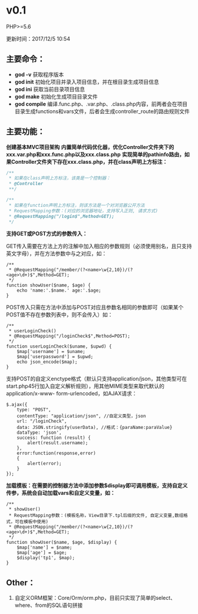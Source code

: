 # v0.1
PHP>=5.6

更新时间：2017/12/5 10:54

## 主要命令：
* **god -v** 获取程序版本
* **god init** 初始化项目并录入项目信息，并在根目录生成项目信息
* **god ini** 获取当前目录项目信息
* **god make** 初始化生成项目目录文件
* **god compile** 编译.func.php、.var.php、.class.php内容，前两者会在项目目录生成functions和vars文件，后者会生成controller_route的路由规则文件

## 主要功能：
**创建基本MVC项目架构**
**内置简单代码优化器，优化Controller文件夹下的xxx.var.php和xxx.func.php以及xxx.class.php**
**实现简单的pathinfo路由，如果Controller文件夹下存在xxx.class.php，并在class声明上方标注：**
```php
/**
 * 如果在class声明上方标注，该类是一个控制器：
 * @Controller
 **/
```
```php
/**
 * 如果在function声明上方标注，则该方法是一个对浏览器公开方法
 * RequestMapping参数：(对应的浏览器地址，支持写入正则, 请求方式)
 * @RequestMapping("/login$",Method=GET);
 */  
```
**支持GET或POST方式的参数传入：**

GET传入需要在方法上方的注解中加入相应的参数规则（必须使用别名，且只支持英文字母），并在方法参数中与之对应，如：
```
/**
 * @RequestMapping("/member/(?<name>\w{2,10})/(?<age>\d+)$",Method=GET);
 */
function showUser($name, $age) {
    echo 'name:'.$name.' age:'.$age;
}
```
POST传入只需在方法中添加与POST对应且参数名相同的参数即可（如果某个POST值不存在参数列表中，则不会传入）如：
```
/**
 * userLoginCheck()
 * @RequestMapping("/loginCheck$",Method=POST);
 */
function userLoginCheck($uname, $upwd) {
    $map['username'] = $uname;
    $map['userpassword'] = $upwd;
    echo json_encode($map);
}
```
支持POST的自定义enctype格式（默认只支持application/json，其他类型可在start.php45行加入自定义解析规则），用其他MIME类型来取代默认的application/x-www-
form-urlencoded，如AJAX请求：
```
$.ajax({
    type: "POST",   
    contentType: "application/json", //自定义类型，json
    url: "/loginCheck",
    data: JSON.stringify(userData), //格式：{paraName:paraValue}
    dataType: 'json',
    success: function (result) {     
        alert(result.username);
    },
    error:function(response,error)
    {
        alert(error);
    }
});
```
**加载模板：在需要的控制器方法中添加参数$display即可调用模板，支持自定义传参，系统会自动加载vars和自定义变量，如：**
```
/**
 * showUser()
 * RequestMapping参数：(模板名称，View目录下.tpl后缀的文件, 自定义变量,数组格式，可在模板中使用)
 * @RequestMapping("/member/(?<name>\w{2,10})/(?<age>\d+)$",Method=GET);
 */
function showUser($name, $age, $display) {
    $map['name'] = $name;
    $map['age'] = $age;
    $display('tp1', $map);
}
```

## Other：
1. 自定义ORM框架：Core/Orm/orm.php，目前只实现了简单的select、where、from的SQL语句拼接
